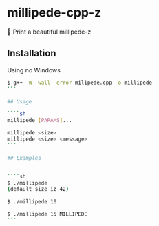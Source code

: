 # millipede-cpp-z
:bug: Print a beautiful millipede-z
## Installation



Using no Windows

````sh
$ g++ -W -wall -error milipede.cpp -o millipede
```

## Usage

````sh
millipede [PARAMS]...

millipede <size>
millipede <size> <message>
```

## Examples


````sh
$ ./millipede
(default size iz 42)

$ ./millipede 10

$ ./millipede 15 MILLIPEDE
```
